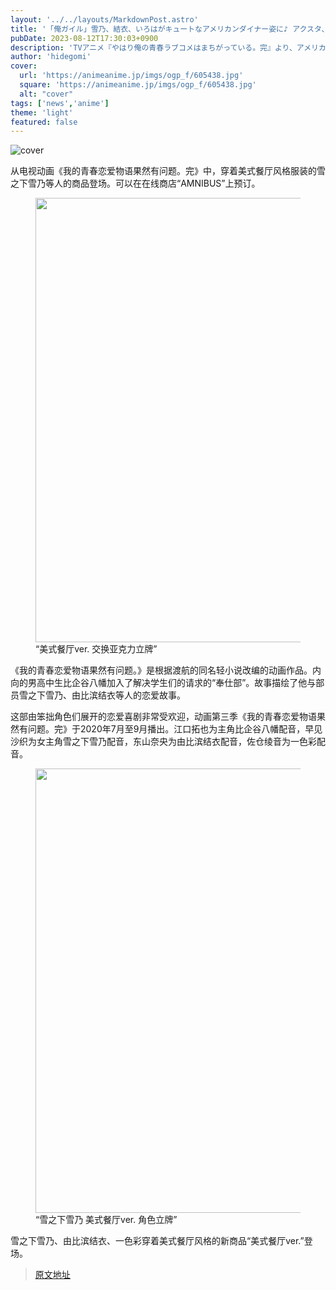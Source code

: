 ```yaml
---
layout: '../../layouts/MarkdownPost.astro'
title: '「俺ガイル」雪乃、結衣、いろはがキュートなアメリカンダイナー姿に♪ アクスタ、プレイマットなど新グッズ続々登場'
pubDate: 2023-08-12T17:30:03+0900
description: 'TVアニメ『やはり俺の青春ラブコメはまちがっている。完』より、アメリカンダイナー風の衣装を着た雪ノ下雪乃たちのグッズが登場！'
author: 'hidegomi'
cover:
  url: 'https://animeanime.jp/imgs/ogp_f/605438.jpg'
  square: 'https://animeanime.jp/imgs/ogp_f/605438.jpg'
  alt: "cover"
tags: ['news','anime']
theme: 'light'
featured: false
---
```


![cover](https://animeanime.jp/imgs/ogp_f/605438.jpg)

<p>从电视动画《我的青春恋爱物语果然有问题。完》中，穿着美式餐厅风格服装的雪之下雪乃等人的商品登场。可以在在线商店“AMNIBUS”上预订。</p><figure class="ctms-editor-image"><img src="https://animeanime.jp/imgs/zoom/605439.jpg" class="inline-article-image" width="640" height="711"><figcaption>“美式餐厅ver. 交换亚克力立牌”</figcaption></figure><p>《我的青春恋爱物语果然有问题。》是根据渡航的同名轻小说改编的动画作品。内向的男高中生比企谷八幡加入了解决学生们的请求的“奉仕部”。故事描绘了他与部员雪之下雪乃、由比滨结衣等人的恋爱故事。</p><p class="text-start">这部由笨拙角色们展开的恋爱喜剧非常受欢迎，动画第三季《我的青春恋爱物语果然有问题。完》于2020年7月至9月播出。江口拓也为主角比企谷八幡配音，早见沙织为女主角雪之下雪乃配音，东山奈央为由比滨结衣配音，佐仓绫音为一色彩配音。<br></p><figure class="ctms-editor-image"><img src="https://animeanime.jp/imgs/zoom/605445.jpg" class="inline-article-image" width="640" height="711"><figcaption>“雪之下雪乃 美式餐厅ver. 角色立牌”</figcaption></figure><p class="text-start">雪之下雪乃、由比滨结衣、一色彩穿着美式餐厅风格的新商品“美式餐厅ver.”登场。</p>

>[原文地址](https://animeanime.jp/article/2023/08/12/79243.html)  